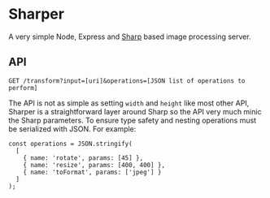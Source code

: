 # Sharper

A very simple Node, Express and [Sharp](https://sharp.pixelplumbing.com/) based image processing server.

## API

```
GET /transform?input=[uri]&operations=[JSON list of operations to perform]
```

The API is not as simple as setting `width` and `height` like most other API, Sharper is a straightforward layer around Sharp so the API very much minic the Sharp parameters. To ensure type safety and nesting operations must be serialized with JSON. For example:

```
const operations = JSON.stringify(
  [
    { name: 'rotate', params: [45] },
    { name: 'resize', params: [400, 400] },
    { name: 'toFormat', params: ['jpeg'] }
  ]
);
```



